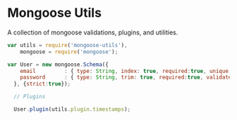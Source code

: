 # Mongoose Utils

A collection of mongoose validations, plugins, and utilities.

``` js
var utils = require('mongoose-utils'),
    mongoose = require('mongoose');

var User = new mongoose.Schema({
    email         : { type: String, index: true, required:true, unique: true, validate: [utils.validate.email, 'not valid'] },
    password      : { type: String, trim: true, required:true, validate: [utils.validate.length(4), 'required to be at least 4 characters'] }
  }, {strict:true});

  // Plugins

  User.plugin(utils.plugin.timestamps);

```